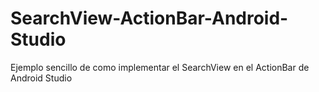# SearchView-ActionBar-Android-Studio
Ejemplo sencillo de como implementar el SearchView en el ActionBar de Android Studio
